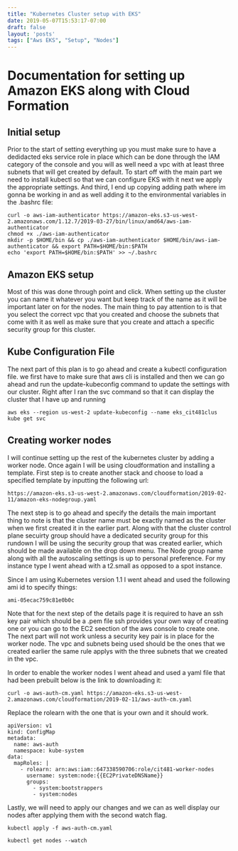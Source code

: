 ```yaml
---
title: "Kubernetes Cluster setup with EKS"
date: 2019-05-07T15:53:17-07:00
draft: false
layout: 'posts'
tags: ["Aws EKS", "Setup", "Nodes"]
---
```

# Documentation for setting up Amazon EKS along with Cloud Formation
## Initial setup
Prior to the start of setting everything up you must make sure to have a dedidacted eks service role in place which can be done through the IAM category of the console and you will as well need a vpc with at least three subnets that will get created by default. To start off with the main part we need to install kubectl so that we can configure EKS with it next we apply the appropriate settings. And third, I end up copying adding path where im gonna be working in and as well adding it to the environmental variables in the .bashrc file:
```
curl -o aws-iam-authenticator https://amazon-eks.s3-us-west-2.amazonaws.com/1.12.7/2019-03-27/bin/linux/amd64/aws-iam-authenticator
chmod +x ./aws-iam-authenticator
mkdir -p $HOME/bin && cp ./aws-iam-authenticator $HOME/bin/aws-iam-authenticator && export PATH=$HOME/bin:$PATH
echo 'export PATH=$HOME/bin:$PATH' >> ~/.bashrc
```
## Amazon EKS setup
Most of this was done through point and click. When setting up the cluster you can name it whatever you want but keep track of the name as it will be important later on for the nodes. The main thing to pay attention to is that you select the correct vpc that you created and choose the subnets that come with it as well as make sure that you create and attach a specific security group for this cluster.
## Kube Configuration File
The next part of this plan is to go ahead and create a kubectl configuration file. we first have to make sure that aws cli is installed and then we can go ahead and run the update-kubeconfig command to update the settings with our cluster. Right after I ran the svc command so that it can display the cluster that I have up and running 
```
aws eks --region us-west-2 update-kubeconfig --name eks_cit481clus
kube get svc
```
## Creating worker nodes
I will continue setting up the rest of the kubernetes cluster by adding a worker node. Once again I will be using cloudformation and installing a template. First step is to create another stack and choose to load a specified template by inputting the following url:
```
https://amazon-eks.s3-us-west-2.amazonaws.com/cloudformation/2019-02-11/amazon-eks-nodegroup.yaml
```
The next step is to go ahead and specify the details the main important thing to note is that the cluster name must be exactly named as the cluster when we first created it in the earlier part. Along with that the cluster control plane secuirty group should have a dedicated security group for this rundown I will be using the security group that was created earlier, which should be made available on the drop down menu. The Node group name along with all the autoscaling settings is up to personal preference. For my instance type I went ahead with a t2.small as opposed to a spot instance.

Since I am using Kubernetes version 1.1 I went ahead and used the following ami id to specify things:
```
ami-05ecac759c81e0b0c
```
Note that for the next step of the details page it is required to have an ssh key pair which should be a .pem file ssh provides your own way of creating one or you can go to the EC2 seection of the aws console to create one. The next part will not work unless a security key pair is in place for the worker node. The vpc and subnets being used should be the ones that we created earlier the same rule applys with the three subnets that we created in the vpc.

In order to enable the worker nodes I went ahead and used a yaml file that had been prebuilt below is the link to downloading it:
```
curl -o aws-auth-cm.yaml https://amazon-eks.s3-us-west-2.amazonaws.com/cloudformation/2019-02-11/aws-auth-cm.yaml
```
Replace the rolearn with the one that is your own and it should work.
```
apiVersion: v1
kind: ConfigMap
metadata:
  name: aws-auth
  namespace: kube-system
data:
  mapRoles: |
    - rolearn: arn:aws:iam::647338590706:role/cit481-worker-nodes
      username: system:node:{{EC2PrivateDNSName}}
      groups:
        - system:bootstrappers
        - system:nodes
```
Lastly, we will need to apply our changes and we can as well display our nodes after applying them with the second watch flag. 
```
kubectl apply -f aws-auth-cm.yaml

kubectl get nodes --watch
```
